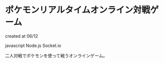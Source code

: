 ポケモンリアルタイムオンライン対戦ゲーム
================================
created at 06/12

javascript Node.js Socket.io

二人対戦でポケモンを使って戦うオンラインゲーム。


